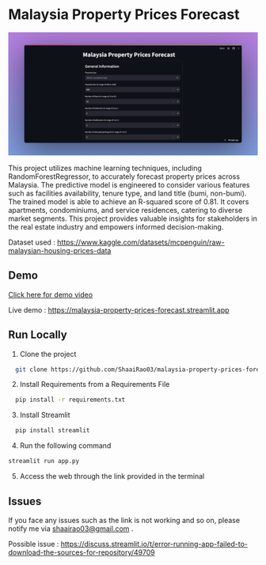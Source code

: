 
# Malaysia Property Prices Forecast
![Malaysia Property Prices Forecast](price-predictor.png) 

This project utilizes machine learning techniques, including RandomForestRegressor, to accurately forecast property prices across Malaysia. The predictive model is engineered to consider various features such as facilities availability, tenure type, and land title (bumi, non-bumi). The trained model is able to achieve an R-squared score of 0.81. It covers apartments, condominiums, and service residences, catering to diverse market segments. This project provides valuable insights for stakeholders in the real estate industry and empowers informed decision-making.

Dataset used : https://www.kaggle.com/datasets/mcpenguin/raw-malaysian-housing-prices-data 

## Demo

[Click here for demo video](price-predictor.mp4) 

Live demo : https://malaysia-property-prices-forecast.streamlit.app

## Run Locally 

1) Clone the project 

```bash
  git clone https://github.com/ShaaiRao03/malaysia-property-prices-forecast.git 
```

2) Install Requirements from a Requirements File

```bash
  pip install -r requirements.txt
```

3) Install Streamlit 

```bash
  pip install streamlit
```

4) Run the following command 

```bash
streamlit run app.py
```

5) Access the web through the link provided in the terminal 

## Issues

If you face any issues such as the link is not working and so on, please notify me via shaairao03@gmail.com .

Possible issue : https://discuss.streamlit.io/t/error-running-app-failed-to-download-the-sources-for-repository/49709 
